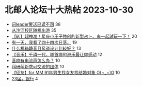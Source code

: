 # 北邮人论坛十大热帖 2023-10-30

- [问leader要活已读不回](https://bbs.byr.cn/article/WorkLife/1206084) 38
- [从沙河校区随机出游](https://bbs.byr.cn/article/Picture/3352910) 35
- [【转】超神准！星座小王子独创的新型占卜、來一起試玩一下！](https://bbs.byr.cn/article/Constellations/326533) 20
- [有一天，我看了四十四次日落。](https://bbs.byr.cn/article/Photo/276796) 19
- [什么机箱静音且风道设计比较好？](https://bbs.byr.cn/article/HardWare/224744) 13
- [【音乐】千禧一代，哪首哪句港乐最让你感动](https://bbs.byr.cn/article/Music/343792) 12
- [音响有电流声怎么办？](https://bbs.byr.cn/article/Talking/6404408) 10
- [科研萌新求可交流的团体](https://bbs.byr.cn/article/Paper/48155) 10
- [【征友】for MM 91年男生找女友找结婚对象 O(∩_∩)O](https://bbs.byr.cn/article/Friends/2046500) 10
- [23届，银行](https://bbs.byr.cn/article/Job/2198251) 4


